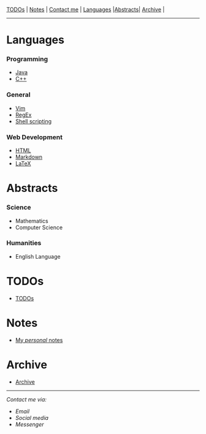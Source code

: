   [TODOs](todo/index.html)   |  [Notes](notes/index.html)  |  [Contact me](contacts/index.md)  | 
[Languages](languages/languages.md) |[Abstracts](abstracts/index.md)|   [Archive](archive/index.md)    |

---

# Languages #
### Programming ###
  - [Java](languages/java.md)
  - [C++](languages/cpp.md)
### General ###
  - [Vim](languages/vim.md)
  - [RegEx](languages/regex.md)
  - [Shell scripting](languages/shell-scripting.md)
### Web Development ###
  - [HTML](languages/html.md)
  - [Markdown](languages/markdown.md)
  - [LaTeX](languages/latex.md)

# Abstracts #
### Science ###
- Mathematics
- Computer Science
### Humanities ###
- English Language

# TODOs # 
  - [TODOs](todo/index.html) 

# Notes # 
  - [My *personal* notes](notes/index.html)

# Archive #
  - [Archive](archive/index.md)

---

*Contact me via:*
  - *Email*
  - *Social media*
  - *Messenger*
